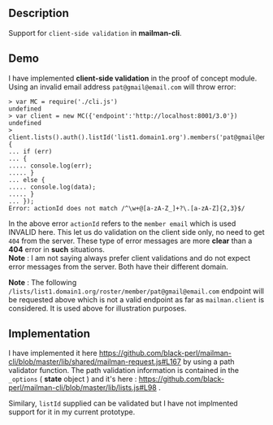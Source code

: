 Description
-----------
Support for `client-side validation` in **mailman-cli**.

Demo
----
I have implemented **client-side validation** in the proof of concept module. Using an invalid email address `pat@gmail@email.com` will throw error:

    > var MC = require('./cli.js')
    undefined
    > var client = new MC({'endpoint':'http://localhost:8001/3.0'})
    undefined
    > client.lists().auth().listId('list1.domain1.org').members('pat@gmail@email.com').get(function(err,data){
    ... if (err)
    ... {
    ..... console.log(err);
    ..... }
    ... else {
    ..... console.log(data);
    ..... }
    ... });
    Error: actionId does not match /^\w+@[a-zA-Z_]+?\.[a-zA-Z]{2,3}$/
    
In the above error `actionId` refers to the `member email` which is used  INVALID here. This let us do validation on the client side only, no need to get `404` from the server. These type of error messages are more **clear** than a **404** error in **such** situations.  
**Note** : I am not saying always prefer client validations and do not expect error messages from the server. Both have their different domain.

**Note** : The following `/lists/list1.domain1.org/roster/member/pat@gmail@email.com` endpoint will be requested above which is not a valid endpoint as far as `mailman.client` is considered. It is used above for illustration purposes.

Implementation
--------------
I have implemented it here https://github.com/black-perl/mailman-cli/blob/master/lib/shared/mailman-request.js#L167 by using a path validator function. The path validation information is contained in the `_options` ( **state** object ) and it's here : https://github.com/black-perl/mailman-cli/blob/master/lib/lists.js#L98 .

Similary, `listId` supplied can be validated but I have not implmented support for it in my current prototype.


